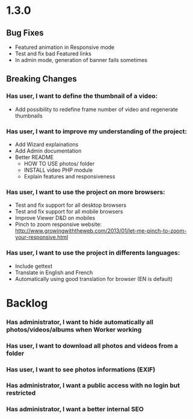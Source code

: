 <a name="1.3.0"></a>
# 1.3.0

## Bug Fixes

- Featured animation in Responsive mode
- Test and fix bad Featured links
- In admin mode, generation of banner fails sometimes

## Breaking Changes

### Has user, I want to define the thumbnail of a video:

- Add possibility to redefine frame number of video and regenerate thumbnails

### Has user, I want to improve my understanding of the project:

- Add Wizard explainations
- Add Admin documentation
- Better README
  - HOW TO USE photos/ folder
  - INSTALL video PHP module
  - Explain features and responsiveness

### Has user, I want to use the project on more browsers:

- Test and fix support for all desktop browsers
- Test and fix support for all mobile browsers
- Improve Viewer D&D on mobiles
- Pinch to zoom responsive website: http://www.growingwiththeweb.com/2013/01/let-me-pinch-to-zoom-your-responsive.html

### Has user, I want to use the project in differents languages:

- Include gettext
- Translate in English and French
- Automatically using good translation for browser (EN is default)

<a name="backlog"></a>
# Backlog

### Has administrator, I want to hide automatically all photos/videos/albums when Worker working
### Has user, I want to download all photos and videos from a folder
### Has user, I want to see photos informations (EXIF)
### Has administrator, I want a public access with no login but restricted
### Has administrator, I want a better internal SEO